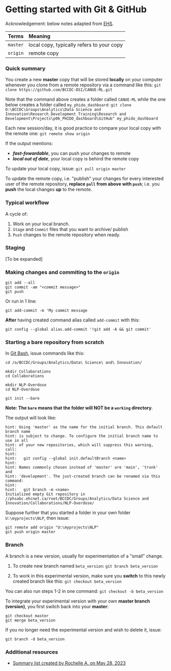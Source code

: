 # Getting started with Git & GitHub

Acknowledgement: below notes adapted from [EHS](\\root\BCCDC\Groups\EHS\Research%20and%20Surveillance\Projects\GitRepositories\Git_Instructions.pdf).

| Terms | Meaning |
| :-- | :-- |
| ```master``` | local copy, typically refers to your copy |
| ```origin``` | remote copy |

### Quick summary

You create a new **master** copy that will be stored **locally** on your computer whenever you clone from a remote repository via a command like this:
```git clone https://github.com/BCCDC-DSI/CANUE-ML.git```

Note that the command above creates a folder called ```CANUE-ML``` while the one below creates a folder called ```my_phido_dashboard```:
```git clone O:\BCCDC\Groups\Analytics\Data Science and Innovation\Research_Development_Training\Research and Development\Projects\p06_PHIDO_dashboard\GitHub" my_phido_dashboard```

Each new session/day, it is good practice to compare your local copy with the remote one:
```git remote show origin```


If the output mentions:
- ***fast-fowardable***, you can push your changes to remote
- ***local out of date***, your local copy is behind the remote copy

To update your local copy, issue:
```git pull origin master```

To update the remote copy, i.e. "publish" your changes for every interested user of the remote repository, **replace ```pull``` from above with ```push```**; i.e. you **push** the local changes **up** to the remote.


### Typical workflow

A cycle of:
1. Work on your local branch.
2. ```Stage``` and ```Commit``` files that you want to archive/ publish
3. ```Push``` changes to the remote repository when ready.


### Staging 

[To be expanded]


### Making changes and commiting to the ```origin```
```
git add --all
git commit -am "<commit message>"
git push
```
Or run in 1 line:

```
git add-commit -m 'My commit message
```

**After** having created command alias called ```add-commit``` with this:
```
git config --global alias.add-commit '!git add -A && git commit'
```


### Starting a bare repository from scratch

In [Git Bash](#gitbash), issue commands like this:
```
cd /o/BCCDC/Groups/Analytics/Data\ Science\ and\ Innovation/

mkdir Collaborations
cd Collaborations

mkdir NLP-Overdose
cd NLP-Overdose

git init --bare
```

**Note: The ```bare``` means that the folder will NOT be a ```working``` directory**.

The output will look like:
```
hint: Using 'master' as the name for the initial branch. This default branch name
hint: is subject to change. To configure the initial branch name to use in all
hint: of your new repositories, which will suppress this warning, call:
hint:
hint:   git config --global init.defaultBranch <name>
hint:
hint: Names commonly chosen instead of 'master' are 'main', 'trunk' and
hint: 'development'. The just-created branch can be renamed via this command:
hint:
hint:   git branch -m <name>
Initialized empty Git repository in //phsabc.ehcnet.ca/root/BCCDC/Groups/Analytics/Data Science and Innovation/Collaborations/NLP-Overdose/
```

Suppose further that you started a folder in your own folder ```U:\myprojects\NLP```, then issue:
```
git remote add origin "U:\myprojects\NLP"
git push origin master
```


### Branch

A branch is a new version, usually for experimentation of a "small" change. 

1. To create new branch named ```beta_version```:
```git branch beta_version```

2. To work in this experimental version, make sure you **switch** to this newly created branch like this:
```git checkout beta_version```

You can also run steps 1-2 in one command:
```git checkout -b beta_version```

To integrate your experimental version with your own **master branch (version)**, you first switch back into your **master**:
```
git checkout master
git merge beta_version
```

If you no longer need the experimental version and wish to delete it, issue:
```
git branch -d beta_version
```

### Additional resources
- [Summary list created by Rochelle A. on May 28, 2023](https://rochellea.medium.com/your-git-cheat-sheet-commands-to-remember-1381db3f8efd)

